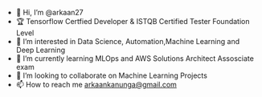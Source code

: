 - 👋 Hi, I’m @arkaan27
- 🏆 Tensorflow Certfied Developer & ISTQB Certified Tester Foundation Level
- 👀 I’m interested in Data Science, Automation,Machine Learning and Deep Learning
- 🌱 I’m currently learning MLOps and AWS Solutions Architect Assosciate exam
- 💞️ I’m looking to collaborate on Machine Learning Projects
- 📫 How to reach me arkaankanunga@gmail.com

<!---
arkaan27/arkaan27 is a ✨ special ✨ repository because its `README.md` (this file) appears on your GitHub profile.
You can click the Preview link to take a look at your changes.
--->
